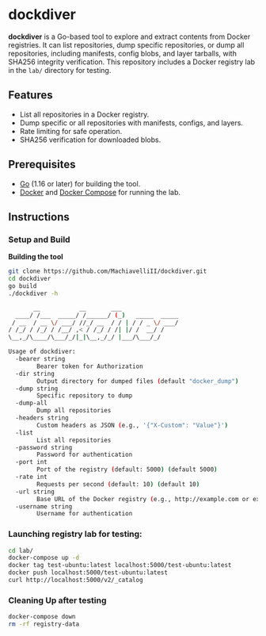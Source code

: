 # dockdiver

**dockdiver** is a Go-based tool to explore and extract contents from Docker registries. It can list repositories, dump specific repositories, or dump all repositories, including manifests, config blobs, and layer tarballs, with SHA256 integrity verification. This repository includes a Docker registry lab in the `lab/` directory for testing.

## Features

- List all repositories in a Docker registry.
- Dump specific or all repositories with manifests, configs, and layers.
- Rate limiting for safe operation.
- SHA256 verification for downloaded blobs.

## Prerequisites

- [Go](https://golang.org/dl/) (1.16 or later) for building the tool.
- [Docker](https://www.docker.com/get-started) and [Docker Compose](https://docs.docker.com/compose/install/) for running the lab.

## Instructions

### Setup and Build

**Building the tool**

```bash
git clone https://github.com/MachiavelliII/dockdiver.git
cd dockdiver
go build
./dockdiver -h

       __           __       ___
  ____/ /___  _____/ /______/ (_)   _____  _____
 / __  / __ \/ ___/ //_/ __  / / | / / _ \/ ___/
/ /_/ / /_/ / /__/ ,< / /_/ / /| |/ /  __/ /
\__,_/\____/\___/_/|_|\__,_/_/ |___/\___/_/

Usage of dockdiver:
  -bearer string
        Bearer token for Authorization
  -dir string
        Output directory for dumped files (default "docker_dump")
  -dump string
        Specific repository to dump
  -dump-all
        Dump all repositories
  -headers string
        Custom headers as JSON (e.g., '{"X-Custom": "Value"}')
  -list
        List all repositories
  -password string
        Password for authentication
  -port int
        Port of the registry (default: 5000) (default 5000)
  -rate int
        Requests per second (default: 10) (default 10)
  -url string
        Base URL of the Docker registry (e.g., http://example.com or example.com) (default "http://localhost")
  -username string
        Username for authentication
```

### Launching registry lab for testing:

```bash
cd lab/
docker-compose up -d
docker tag test-ubuntu:latest localhost:5000/test-ubuntu:latest
docker push localhost:5000/test-ubuntu:latest
curl http://localhost:5000/v2/_catalog
```

### Cleaning Up after testing

```bash
docker-compose down
rm -rf registry-data
```
